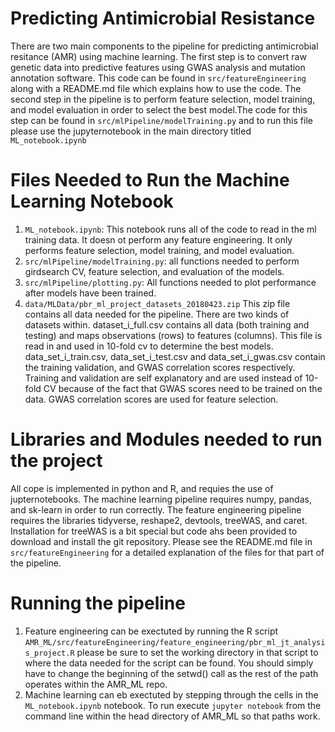 # Predicting Antimicrobial Resistance

There are two main components to the pipeline for predicting antimicrobial resitance (AMR) using machine learning. The first step is to convert raw genetic data into predictive features using GWAS analysis and mutation annotation software. This code can be found in `src/featureEngineering` along with a README.md file which explains how to use the code. The second step in the pipeline is to perform feature selection, model training, and model evaluation in order to select the best model.The code for this step can be found in `src/mlPipeline/modelTraining.py` and to run this file please use the jupyternotebook in the main directory titled `ML_notebook.ipynb`

# Files Needed to Run the Machine Learning Notebook

1. `ML_notebook.ipynb`: This notebook runs all of the code to read in the ml training data. It doesn ot perform any feature engineering. It only performs feature selection, model training, and model evaluation.
2. `src/mlPipeline/modelTraining.py`: all functions needed to perform girdsearch CV, feature selection, and evaluation of the models.
3. `src/mlPipeline/plotting.py`: All functions needed to plot performance after models have been trained.
4. `data/MLData/pbr_ml_project_datasets_20180423.zip` This zip file contains all data needed for the pipeline. There are two kinds of datasets within. dataset_i_full.csv contains all data (both training and testing) and maps observations (rows) to features (columns). This file is read in and used in 10-fold cv to determine the best models. data_set_i_train.csv, data_set_i_test.csv and data_set_i_gwas.csv contain the training validation, and GWAS correlation scores respectively. Training and validation are self explanatory and are used instead of 10-fold CV because of the fact that GWAS scores need to be trained on the data. GWAS correlation scores are used for feature selection.


# Libraries and Modules needed to run the project
All cope is implemented in python and R, and requies the use of jupternotebooks. The machine learning pipeline requires numpy, pandas, and sk-learn in order to run correctly. The feature engineering pipeline requires the libraries tidyverse, reshape2, devtools, treeWAS, and caret. Installation for treeWAS is a bit special but code ahs been provided to download and install the git repository. Please see the README.md file in  `src/featureEngineering` for a detailed explanation of the files for that part of the pipeline.


# Running the pipeline
1. Feature engineering can be exectuted by running the R script `AMR_ML/src/featureEngineering/feature_engineering/pbr_ml_jt_analysis_project.R` please be sure to set the working directory in that script to where the data needed for the script can be found. You should simply have to change the beginning of the setwd() call as the rest of the path operates within the AMR_ML repo.
2. Machine learning can eb exectuted by stepping through the cells in the `ML_notebook.ipynb` notebook. To run execute `jupyter notebook` from the command line within the head directory of AMR_ML so that paths work.
